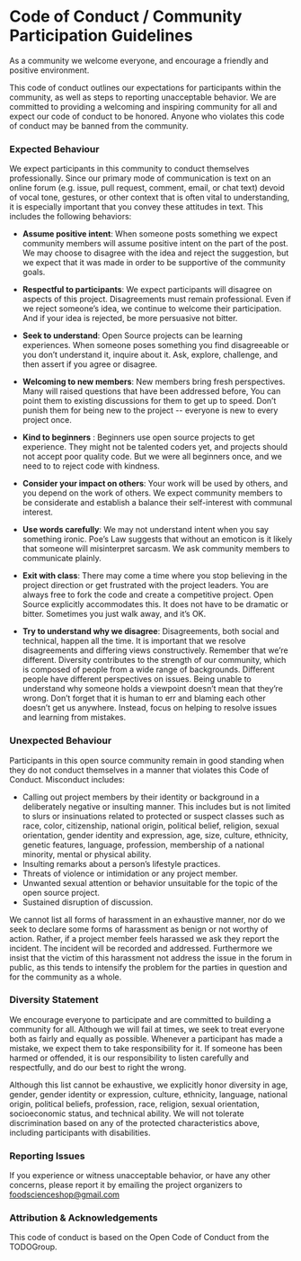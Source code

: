 # Code of Conduct / Community Participation Guidelines

As a community we welcome everyone, and encourage a friendly and positive environment.

This code of conduct outlines our expectations for participants within the
community, as well as steps to reporting unacceptable behavior. We are committed
to providing a welcoming and inspiring community for all and expect our code of
conduct to be honored. Anyone who violates this code of conduct may be banned
from the community.

### Expected Behaviour

We expect participants in this community to conduct themselves professionally. 
Since our primary mode of communication is text on an online forum (e.g. issue, 
pull request, comment, email, or chat text) devoid of vocal tone, gestures, 
or other context that is often vital to understanding, it is especially important 
that you convey these attitudes in text. This includes the following behaviors:

- **Assume positive intent**: When someone posts something we expect community 
members will assume positive intent on the part of the post. We may choose to 
disagree with the idea and reject the suggestion, but we expect that it was made
in order to be supportive of the community goals. 

- **Respectful to participants**: We expect participants will disagree on aspects 
of this project. Disagreements must remain professional. Even if we reject 
someone’s idea, we continue to welcome their participation. And if your idea 
is rejected, be more persuasive not bitter. 

- **Seek to understand**: Open Source projects can be learning experiences. 
When someone poses something you find disagreeable or you don’t understand it, 
inquire about it. Ask, explore, challenge, and then assert if you agree or disagree.

- **Welcoming to new members**: New members bring fresh perspectives. Many will 
raised questions that have been addressed before, You can point them to existing 
discussions for them to get up to speed. Don’t punish them for being new to the 
project -- everyone is new to every project once.

- **Kind to beginners** : Beginners use open source projects to get experience. 
They might not be talented coders yet, and projects should not accept poor quality 
code. But we were all beginners once, and we need to to reject code with kindness.

- **Consider your impact on others**: Your work will be used by others, and you 
depend on the work of others. We expect community members to be considerate and 
establish a balance their self-interest with communal interest.

- **Use words carefully**: We may not understand intent when you say something 
ironic. Poe’s Law suggests that without an emoticon is it likely that someone will 
misinterpret sarcasm. We ask community members to communicate plainly.

- **Exit with class**: There may come a time where you stop believing in the project 
direction or get frustrated with the project leaders. You are always free to fork 
the code and create a competitive project. Open Source explicitly accommodates this. 
It does not have to be dramatic or bitter. Sometimes you just walk away, and it’s OK.

- **Try to understand why we disagree**: Disagreements, both social and
technical, happen all the time. It is important that we resolve disagreements
and differing views constructively. Remember that we’re different. Diversity
contributes to the strength of our community, which is composed of people from
a wide range of backgrounds. Different people have different perspectives on
issues. Being unable to understand why someone holds a viewpoint doesn’t mean
that they’re wrong. Don’t forget that it is human to err and blaming each
other doesn’t get us anywhere. Instead, focus on helping to resolve issues and
learning from mistakes.
  
### Unexpected Behaviour 

Participants in this open source community remain in good standing when they 
do not conduct themselves in a manner that violates this Code of Conduct. 
Misconduct includes:

- Calling out project members by their identity or background in a deliberately 
negative or insulting manner. This includes but is not limited to slurs or 
insinuations related to protected or suspect classes such as race, color, 
citizenship, national origin, political belief, religion, sexual orientation, 
gender identity and expression, age, size, culture, ethnicity, genetic features, 
language, profession, membership of a national minority, mental or physical ability.
- Insulting remarks about a person’s lifestyle practices.
- Threats of violence or intimidation or any project member.
- Unwanted sexual attention or behavior unsuitable for the topic of the open source project.
- Sustained disruption of discussion.

We cannot list all forms of harassment in an exhaustive manner, nor do we seek to 
declare some forms of harassment as benign or not worthy of action. Rather, if a 
project member feels harassed we ask they report the incident. The incident will 
be recorded and addressed. Furthermore we insist that the victim of this harassment 
not address the issue in the forum in public, as this tends to intensify the problem 
for the parties in question and for the community as a whole.


### Diversity Statement

We encourage everyone to participate and are committed to building a community
for all. Although we will fail at times, we seek to treat everyone both as
fairly and equally as possible. Whenever a participant has made a mistake, we
expect them to take responsibility for it. If someone has been harmed or
offended, it is our responsibility to listen carefully and respectfully, and do
our best to right the wrong.

Although this list cannot be exhaustive, we explicitly honor diversity in age,
gender, gender identity or expression, culture, ethnicity, language, national
origin, political beliefs, profession, race, religion, sexual orientation,
socioeconomic status, and technical ability. We will not tolerate discrimination
based on any of the protected characteristics above, including participants with
disabilities.

### Reporting Issues

If you experience or witness unacceptable behavior, or have any other concerns,
please report it by emailing the project organizers to foodscienceshop@gmail.com


### Attribution & Acknowledgements

This code of conduct is based on the Open Code of Conduct from the TODOGroup.



